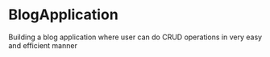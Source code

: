 # BlogApplication
Building a blog application where user can do CRUD operations in very easy and efficient manner
